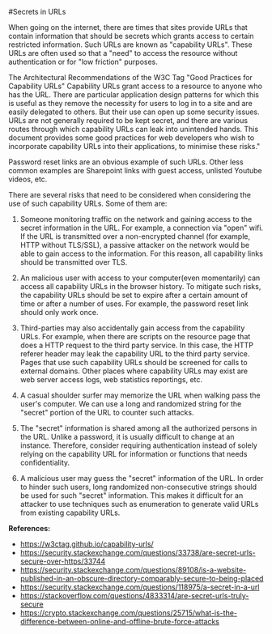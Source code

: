 #Secrets in URLs

When going on the internet, there are times that sites provide URLs that contain information that should be secrets which grants access to certain restricted information. Such URLs are known as "capability URLs". These URLs are often used so that a "need" to access the resource without authentication or for "low friction" purposes.

The Architectural Recommendations of the W3C Tag "Good Practices for Capability URLs" Capability URLs grant access to a resource to anyone who has the URL. There are particular application design patterns for which this is useful as they remove the necessity for users to log in to a site and are easily delegated to others. But their use can open up some security issues. URLs are not generally required to be kept secret, and there are various routes through which capability URLs can leak into unintended hands. This document provides some good practices for web developers who wish to incorporate capability URLs into their applications, to minimise these risks."

Password reset links are an obvious example of such URLs. Other less common examples are Sharepoint links with guest access, unlisted Youtube videos, etc.

There are several risks that need to be considered when considering the use of such capability URLs. Some of them are:

1) Someone monitoring traffic on the network and gaining access to the secret information in the URL. For example, a connection via "open" wifi. If the URL is transmitted over a non-encrypted channel (for example, HTTP without TLS/SSL), a passive attacker on the network would be able to gain access to the information. For this reason, all capability links should be transmitted over TLS.

2) An malicious user with access to your computer(even momentarily) can access all capability URLs in the browser history. To mitigate such risks, the capability URLs should be set to expire after a certain amount of time or after a number of uses. For example, the password reset link should only work once.

3) Third-parties may also accidentally gain access from the capability URLs. For example, when there are scripts on the resource page that does a HTTP request to the third party service. In this case, the HTTP referer header may leak the capability URL to the third party service. Pages that use such capability URLs should be screened for calls to external domains. Other places where capability URLs may exist are web server access logs, web statistics reportings, etc.

4) A casual shoulder surfer may memorize the URL when walking pass the user's computer. We can use a long and randomized string for the "secret" portion of the URL to counter such attacks. 

5) The "secret" information is shared among all the authorized persons in the URL. Unlike a password, it is usually difficult to change at an instance. Therefore, consider requiring authentication instead of solely relying on the capability URL for information or functions that needs confidentiality.

6) A malicious user may guess the "secret" information of the URL. In order to hinder such users, long randomized non-consecutive strings should be used for such "secret" information. This makes it difficult for an attacker to use techniques such as enumeration to generate valid URLs from existing capability URLs.

__References:__

* https://w3ctag.github.io/capability-urls/
* https://security.stackexchange.com/questions/33738/are-secret-urls-secure-over-https/33744
* https://security.stackexchange.com/questions/89108/is-a-website-published-in-an-obscure-directory-comparably-secure-to-being-placed
* https://security.stackexchange.com/questions/118975/a-secret-in-a-url
* https://stackoverflow.com/questions/4833314/are-secret-urls-truly-secure
* https://crypto.stackexchange.com/questions/25715/what-is-the-difference-between-online-and-offline-brute-force-attacks
